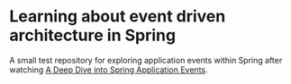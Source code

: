 # Learning about event driven architecture in Spring

A small test repository for exploring application events within Spring after watching [A Deep Dive into Spring Application Events](https://youtu.be/4oBqCtdRIYo).
